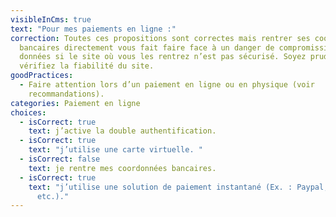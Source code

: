 ```yaml
---
visibleInCms: true
text: "Pour mes paiements en ligne :"
correction: Toutes ces propositions sont correctes mais rentrer ses coordonnées
  bancaires directement vous fait faire face à un danger de compromission de vos
  données si le site où vous les rentrez n’est pas sécurisé. Soyez prudent et
  vérifiez la fiabilité du site.
goodPractices:
  - Faire attention lors d’un paiement en ligne ou en physique (voir
    recommandations).
categories: Paiement en ligne
choices:
  - isCorrect: true
    text: j’active la double authentification.
  - isCorrect: true
    text: "j’utilise une carte virtuelle. "
  - isCorrect: false
    text: je rentre mes coordonnées bancaires.
  - isCorrect: true
    text: "j’utilise une solution de paiement instantané (Ex. : Paypal, Lydia,
      etc.)."
---
```

